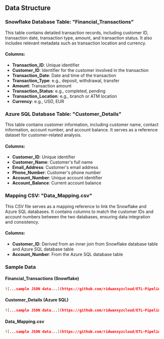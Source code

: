 ## Data Structure

### Snowflake Database Table: "Financial_Transactions"
This table contains detailed transaction records, including customer ID, transaction date, transaction type, amount, and transaction status. It also includes relevant metadata such as transaction location and currency.

#### Columns:
- **Transaction_ID**: Unique identifier
- **Customer_ID**: Identifier for the customer involved in the transaction
- **Transaction_Date**: Date and time of the transaction
- **Transaction_Type**: e.g., deposit, withdrawal, transfer
- **Amount**: Transaction amount
- **Transaction_Status**: e.g., completed, pending
- **Transaction_Location**: e.g., branch or ATM location
- **Currency**: e.g., USD, EUR

### Azure SQL Database Table: "Customer_Details"
This table contains customer information, including customer name, contact information, account number, and account balance. It serves as a reference dataset for customer-related analysis.

#### Columns:
- **Customer_ID**: Unique identifier
- **Customer_Name**: Customer's full name
- **Email_Address**: Customer's email address
- **Phone_Number**: Customer's phone number
- **Account_Number**: Unique account identifier
- **Account_Balance**: Current account balance

### Mapping CSV: "Data_Mapping.csv"
This CSV file serves as a mapping reference to link the Snowflake and Azure SQL databases. It contains columns to match the customer IDs and account numbers between the two databases, ensuring data integration and consistency.

#### Columns:
- **Customer_ID**: Derived from an inner join from Snowflake database table and Azure SQL database table
- **Account_Number**: From the Azure SQL database table

### Sample Data

#### Financial_Transactions (Snowflake)
```json
![...sample JSON data...](https://github.com/ridwanxyzcloud/ETL-Pipeline-with-Talend-and-AzureSQL-For-Financial-Analysis/blob/main/data/description/financial_transaction_snowflakes.json)
```
#### Customer_Details (Azure SQL)
```json
![...sample JSON data...](https://github.com/ridwanxyzcloud/ETL-Pipeline-with-Talend-and-AzureSQL-For-Financial-Analysis/blob/main/data/description/customer_details_AzureSQL.json)
```
#### Data_Mapping.csv
```json
![...sample JSON data...](https://github.com/ridwanxyzcloud/ETL-Pipeline-with-Talend-and-AzureSQL-For-Financial-Analysis/blob/main/data/description/data_mapping.json)
```

